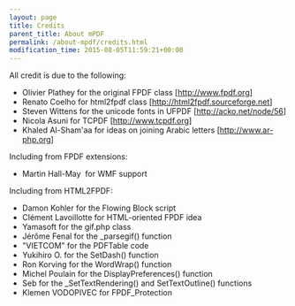 ```yaml
---
layout: page
title: Credits
parent_title: About mPDF
permalink: /about-mpdf/credits.html
modification_time: 2015-08-05T11:59:21+00:00
---
```


<p>All credit is due to the following:</p>
<ul>
<li>Olivier Plathey for the original FPDF class [<a href="http://www.fpdf.org/">http://www.fpdf.org</a>]</li>
<li>Renato Coelho for html2fpdf class [<a href="http://html2fpdf.sourceforge.net/">http://html2fpdf.sourceforge.net</a>]</li>
<li>Steven Wittens for the unicode fonts in UFPDF [<a href="http://acko.net/node/56">http://acko.net/node/56</a>]</li>
<li>Nicola Asuni for TCPDF [<a href="http://www.tcpdf.org/">http://www.tcpdf.org</a>]</li>
<li>Khaled Al-Sham'aa for ideas on joining Arabic letters [<a href="http://www.ar-php.org/">http://www.ar-php.org</a>]</li>
</ul>
<p>Including from FPDF extensions:</p>
<ul>
<li>Martin Hall-May&nbsp; for WMF support

</li>
</ul>
<p>Including from HTML2FPDF:</p>
<ul>
<li>Damon Kohler for the Flowing Block script</li>
<li>Clément Lavoillotte for HTML-oriented FPDF idea</li>
<li>Yamasoft for the gif.php class</li>
<li>Jérôme Fenal for the _parsegif() function</li>
<li>"VIETCOM" for the PDFTable code</li>
<li>Yukihiro O. for the SetDash() function</li>
<li>Ron Korving for the WordWrap() function</li>
<li>Michel Poulain for the DisplayPreferences() function</li>
<li>Seb for the _SetTextRendering() and SetTextOutline() functions</li>
<li>Klemen VODOPIVEC for FPDF_Protection</li>
</ul>

